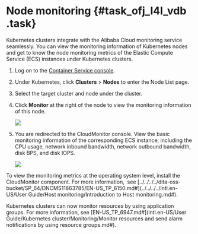# Node monitoring {#task_ofj_l4l_vdb .task}

Kubernetes clusters integrate with the Alibaba Cloud monitoring service seamlessly. You can view the monitoring information of Kubernetes nodes and get to know the node monitoring metrics of the Elastic Compute Service \(ECS\) instances under Kubernetes clusters.

1.  Log on to the [Container Service console](https://cs.console.aliyun.com). 
2.  Under Kubernetes, click **Clusters** \> **Nodes** to enter the Node List page. 
3.  Select the target cluster and node under the cluster. 
4.  Click **Monitor** at the right of the node to view the monitoring information of this node. 

    ![](http://static-aliyun-doc.oss-cn-hangzhou.aliyuncs.com/assets/img/6892/15329326664360_en-US.png)

5.  You are redirected to the CloudMonitor console. View the basic monitoring information of the corresponding ECS instance, including the CPU usage, network inbound bandwidth, network outbound bandwidth, disk BPS, and disk IOPS.  

    ![](http://static-aliyun-doc.oss-cn-hangzhou.aliyuncs.com/assets/img/6892/15329326664361_en-US.png)


To view the monitoring metrics at the operating system level, install the CloudMonitor component. For more information,  see [../../../../dita-oss-bucket/SP\_64/DNCMS11863785/EN-US\_TP\_6150.md\#](../../../../intl.en-US/User Guide/Host monitoring/Introduction to Host monitoring.md#).

Kubernetes clusters can now monitor resources by using application groups. For more information, see [EN-US\_TP\_6947.md\#](intl.en-US/User Guide/Kubernetes cluster/Monitoring/Monitor resources and send alarm notifications by using resource groups.md#).

